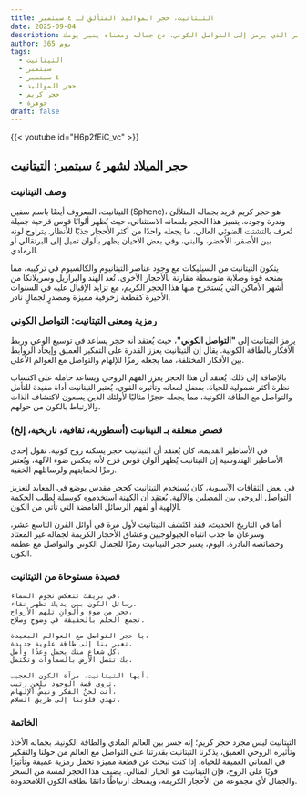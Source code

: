 ```yaml
---
title: التيتانيت، حجر المواليد المتألق لـ ٤ سبتمبر
date: 2025-09-04
description: اشعر بأهمية التيتانيت، حجر المواليد لـ ٤ سبتمبر الذي يرمز إلى التواصل الكوني. دع جماله ومعناه ينير يومك.
author: 365 يوم
tags:
  - التيتانيت
  - سبتمبر
  - ٤ سبتمبر
  - حجر المواليد
  - حجر كريم
  - جوهرة
draft: false
---
```


{{< youtube id="H6p2fEiC_vc" >}}

## حجر الميلاد لشهر ٤ سبتمبر: التيتانيت

### وصف التيتانيت

التيتانيت، المعروف أيضًا باسم سفين (Sphene)، هو حجر كريم فريد بجماله المتلألئ وندرة وجوده. يتميز هذا الحجر بلمعانه الاستثنائي، حيث يُظهر ألوانًا قوس قزحية جميلة تُعرف بالتشتت الضوئي العالي، ما يجعله واحدًا من أكثر الأحجار جذبًا للأنظار. يتراوح لونه بين الأصفر، الأخضر، والبني، وفي بعض الأحيان يظهر بألوان تميل إلى البرتقالي أو الرمادي.

يتكون التيتانيت من السيليكات مع وجود عناصر التيتانيوم والكالسيوم في تركيبه، مما يمنحه قوة وصلابة متوسطة مقارنة بالأحجار الأخرى. تُعد الهند والبرازيل وسريلانكا من أشهر الأماكن التي يُستخرج منها هذا الحجر الكريم، مع تزايد الإقبال عليه في السنوات الأخيرة كقطعة زخرفية مميزة ومصدرٍ لجمالٍ نادر.

### رمزية ومعنى التيتانيت: التواصل الكوني

يرمز التيتانيت إلى **"التواصل الكوني"**، حيث يُعتقد أنه حجر يساعد في توسيع الوعي وربط الأفكار بالطاقة الكونية. يقال إن التيتانيت يعزز القدرة على التفكير العميق وإيجاد الروابط بين الأفكار المختلفة، مما يجعله رمزًا للإلهام والتواصل مع العوالم الأعلى.

بالإضافة إلى ذلك، يُعتقد أن هذا الحجر يعزز الفهم الروحي ويساعد حامله على اكتساب نظرة أكثر شمولية للحياة. بفضل لمعانه وتأثيره القوي، يُعتبر التيتانيت أداة مفيدة للتأمل والتواصل مع الطاقة الكونية، مما يجعله حجرًا مثاليًا لأولئك الذين يسعون لاكتشاف الذات والارتباط بالكون من حولهم.

### قصص متعلقة بـ التيتانيت (أسطورية، ثقافية، تاريخية، إلخ)

في الأساطير القديمة، كان يُعتقد أن التيتانيت حجر يسكنه روح كونية. تقول إحدى الأساطير الهندوسية إن التيتانيت يُظهر ألوان قوس قزح لأنه يعكس ضوء الآلهة، ويُعتبر رمزًا لحمايتهم ولرسائلهم الخفية.

في بعض الثقافات الآسيوية، كان يُستخدم التيتانيت كحجر مقدس يوضع في المعابد لتعزيز التواصل الروحي بين المصلين والآلهة. يُعتقد أن الكهنة استخدموه كوسيلة لطلب الحكمة الإلهية أو لفهم الرسائل الغامضة التي تأتي من الكون.

أما في التاريخ الحديث، فقد اكتُشف التيتانيت لأول مرة في أوائل القرن التاسع عشر، وسرعان ما جذب انتباه الجيولوجيين وعشاق الأحجار الكريمة لجماله غير المعتاد وخصائصه النادرة. اليوم، يعتبر حجر التيتانيت رمزًا للجمال الكوني والتواصل مع عظمة الكون.

### قصيدة مستوحاة من التيتانيت

```
في بريقك تنعكس نجوم السماء،  
رسائل الكون بين يديك تظهر نقاء.  
حجر من ضوءٍ وألوانٍ تلهم الأرواح،  
تجمع الحلم بالحقيقة في وضوحٍ وصلاح.

يا حجر التواصل مع العوالم البعيدة،  
تعبر بنا إلى طاقة علوية جديدة.  
كل شعاع منك يحمل وعدًا وأمل،  
بك تتصل الأرض بالسماوات وتكتمل.

أيها التيتانيت، مرآة الكون العجيب،  
تروي قصة الوجود بلحنٍ رتيب.  
أنت لحنُ الفكر ونبضُ الإلهام،  
تهدي قلوبنا إلى طريق السلام.
```

### الخاتمة

التيتانيت ليس مجرد حجر كريم؛ إنه جسر بين العالم المادي والطاقة الكونية. بجماله الأخاذ وتأثيره الروحي العميق، يذكرنا التيتانيت بقدرتنا على التواصل مع العالم من حولنا والتفكير في المعاني العميقة للحياة. إذا كنت تبحث عن قطعة مميزة تحمل رمزية عميقة وتأثيرًا قويًا على الروح، فإن التيتانيت هو الخيار المثالي. يضيف هذا الحجر لمسة من السحر والجمال لأي مجموعة من الأحجار الكريمة، ويمنحك ارتباطًا دائمًا بطاقة الكون اللامحدودة.